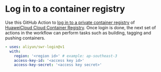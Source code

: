 # Log in to a container registry
Use this GitHub Action to [log in to a private container registry](https://docs.docker.com/engine/reference/commandline/login/) of [HuaweiCloud Cloud Container Registry](https://support.huaweicloud.com/swr/). Once login is done, the next set of actions in the workflow can perform tasks such as building, tagging and pushing containers.
```yaml
- uses: aliyun/swr-login@v1
  with:
    region: '<region id>' # example: ap-southeast-3
    access-key-id: '<access key id>'
    access-key-secret: '<access key secret>'
```
